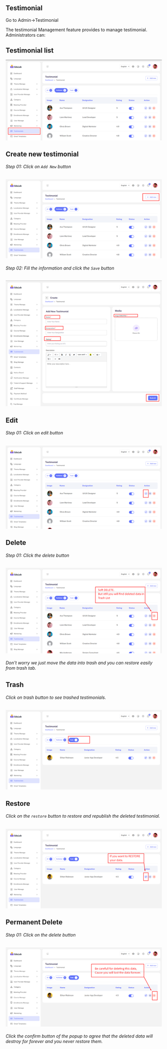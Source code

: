 ## Testimonial

Go to Admin->Testimonial

The testimonial Management feature provides to manage testimonial. Administrators can:

## <strong>Testimonial list</strong>

![src](/assets/lms/images/testimonial/list.png)

## <strong>Create new testimonial</strong>

###### Step 01: Click on `Add New` button

![src](/assets/lms/images/testimonial/add.png)

###### Step 02: Fill the information and click the `Save` button

![src](/assets/lms/images/testimonial/add-new.png)

## Edit

###### Step 01: Click on edit button

![src](/assets/lms/images/testimonial/edit.png)

## Delete

###### Step 01: Click the delete button

![src](/assets/lms/images/testimonial/delete.png)

###### Don't worry we just move the data into trash and you can restore easily from trash tab.

## Trash

###### Click on trash button to see trashed testimonials.

![src](/assets/lms/images/testimonial/trash-list.png)

## Restore

###### Click on the `restore` button to restore and republish the deleted testimonial.

![src](/assets/lms/images/testimonial/restore.png)

## Permanent Delete

###### Step 01: Click on the delete button

![src](/assets/lms/images/testimonial/trash-delete.png)

###### Click the confirm button of the popup to agree that the deleted data will destroy for forever and you never restore them.
